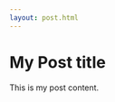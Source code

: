 ```yaml
---
layout: post.html
---
```


# <highlight-text>My Post title</highlight-text></h2>

This is my post content.